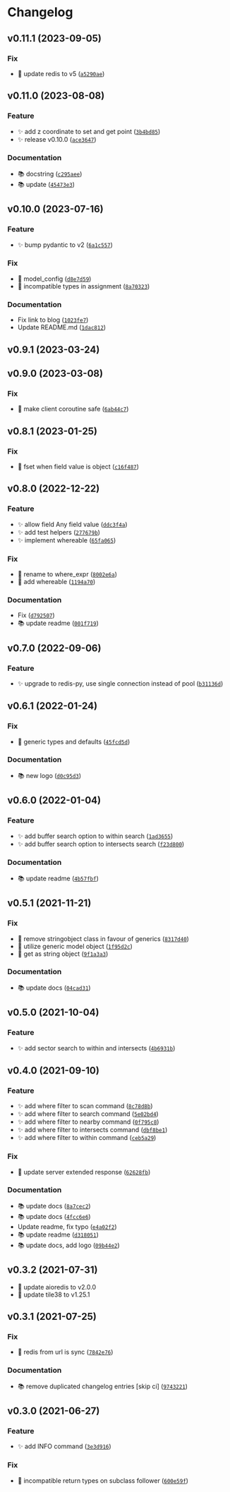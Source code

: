 # Changelog

<!--next-version-placeholder-->

## v0.11.1 (2023-09-05)

### Fix

* 🐛 update redis to v5 ([`a5290ae`](https://github.com/iwpnd/pyle38/commit/a5290aec652cf697d23cf007cb054ea9be8c31ee))

## v0.11.0 (2023-08-08)

### Feature

* ✨ add z coordinate to set and get point ([`3b4bd85`](https://github.com/iwpnd/pyle38/commit/3b4bd85bc6e2acba331bdf9806cb3f3f939a2e5d))
* ✨ release v0.10.0 ([`ace3647`](https://github.com/iwpnd/pyle38/commit/ace36479e0d02ab5d8e534736a514f7bfd73b403))

### Documentation

* 📚️ docstring ([`c295aee`](https://github.com/iwpnd/pyle38/commit/c295aee085243205860e4619127ed659275b5ed1))
* 📚️ update ([`45473e3`](https://github.com/iwpnd/pyle38/commit/45473e3b9f0144c1bbd67f02436b031edb235c4a))

## v0.10.0 (2023-07-16)

### Feature

* ✨ bump pydantic to v2 ([`6a1c557`](https://github.com/iwpnd/pyle38/commit/6a1c557965e52bf1bc2fda836a55e1fc4a4939a6))

### Fix

* 🐛 model_config ([`d8e7d59`](https://github.com/iwpnd/pyle38/commit/d8e7d594a16a2006181bee75a8011e3a02a43cc3))
* 🐛 incompatible types in assignment ([`8a70323`](https://github.com/iwpnd/pyle38/commit/8a70323b89d8b3c2703645a4e2fbc06c292b9b3a))

### Documentation

* Fix link to blog ([`1023fe7`](https://github.com/iwpnd/pyle38/commit/1023fe7708d820eb3c53a9ec2c0785d811c8d25a))
* Update README.md ([`1dac812`](https://github.com/iwpnd/pyle38/commit/1dac8124a6cdae2bd168125a744e1275418b58ff))

## v0.9.1 (2023-03-24)


## v0.9.0 (2023-03-08)
### Fix
* 🐛 make client coroutine safe ([`6ab44c7`](https://github.com/iwpnd/pyle38/commit/6ab44c7b79ff9bd239d1b0c393d6da1286c3d110))

## v0.8.1 (2023-01-25)
### Fix
* 🐛 fset when field value is object ([`c16f487`](https://github.com/iwpnd/pyle38/commit/c16f4873948d2f1f4fc8be314ff268a6479b5b3b))

## v0.8.0 (2022-12-22)
### Feature
* ✨ allow field Any field value ([`ddc3f4a`](https://github.com/iwpnd/pyle38/commit/ddc3f4a34807d801a3c98ed452e0bd355b641caf))
* ✨ add test helpers ([`277679b`](https://github.com/iwpnd/pyle38/commit/277679b65de53711fc4ee711ff4477562f23bd84))
* ✨ implement whereable ([`65fa065`](https://github.com/iwpnd/pyle38/commit/65fa0652d24c77dd02eeb9f1c1057a236d305fa2))

### Fix
* 🐛 rename to where_expr ([`8002e6a`](https://github.com/iwpnd/pyle38/commit/8002e6a627a95b1e7ddada7ca422bff7818d5484))
* 🐛 add whereable ([`1194a70`](https://github.com/iwpnd/pyle38/commit/1194a70ab21a82ac870a369abf22869822832312))

### Documentation
* Fix ([`d792507`](https://github.com/iwpnd/pyle38/commit/d792507be425151d9a63ef49af356143f499d519))
* 📚️ update readme ([`001f719`](https://github.com/iwpnd/pyle38/commit/001f719c7ab7c1240ec9a18a0afef1f956e2a22d))

## v0.7.0 (2022-09-06)
### Feature
* ✨ upgrade to redis-py, use single connection instead of pool ([`b31136d`](https://github.com/iwpnd/pyle38/commit/b31136d0d18b9d78d6a286abaab0e2ba3b33f6c0))

## v0.6.1 (2022-01-24)
### Fix
* 🐛 generic types and defaults ([`45fcd5d`](https://github.com/iwpnd/pyle38/commit/45fcd5d6574242943d35ad5712403bbe1e70c81c))

### Documentation
* 📚️ new logo ([`d0c95d3`](https://github.com/iwpnd/pyle38/commit/d0c95d394dc584f2625e4c2c7206cd509ae3498f))

## v0.6.0 (2022-01-04)
### Feature
* ✨ add buffer search option to within search ([`1ad3655`](https://github.com/iwpnd/pyle38/commit/1ad3655c022b67f6b1a33928219641818974e152))
* ✨ add buffer search option to intersects search ([`f23d800`](https://github.com/iwpnd/pyle38/commit/f23d8002b3fcefef242d0cd1ec8bbaec656fef15))

### Documentation
* 📚️ update readme ([`4b57fbf`](https://github.com/iwpnd/pyle38/commit/4b57fbfadd5e7bb89797801f8e516f317effaa19))

## v0.5.1 (2021-11-21)
### Fix
* 🐛 remove stringobject class in favour of generics ([`8317d40`](https://github.com/iwpnd/pyle38/commit/8317d40420b4625ea2b95b392da49177e817a1ef))
* 🐛 utilize generic model object ([`1f95d2c`](https://github.com/iwpnd/pyle38/commit/1f95d2c6d9adb06871749468991c9f38c5d5d6eb))
* 🐛 get as string object ([`9f1a3a3`](https://github.com/iwpnd/pyle38/commit/9f1a3a3eb17a196538938d9c6cb27a19b3fe18eb))

### Documentation
* 📚️ update docs ([`04cad31`](https://github.com/iwpnd/pyle38/commit/04cad3155a9b103eef8f121f6d10a1910d796260))

## v0.5.0 (2021-10-04)
### Feature
* ✨ add sector search to within and intersects ([`4b6931b`](https://github.com/iwpnd/pyle38/commit/4b6931ba59d9c4a573a7e54452b74bc640cac0e1))

## v0.4.0 (2021-09-10)
### Feature
* ✨ add where filter to scan command ([`8c78d8b`](https://github.com/iwpnd/pyle38/commit/8c78d8b54ba4554b433334f98eaaf00110fe3b99))
* ✨ add where filter to search command ([`5e02bd4`](https://github.com/iwpnd/pyle38/commit/5e02bd40711021a09bb1db6c6ece561af707ecd8))
* ✨ add where filter to nearby command ([`0f795c8`](https://github.com/iwpnd/pyle38/commit/0f795c878ff8c84d41a712643ae773aba25b7b04))
* ✨ add where filter to intersects command ([`dbf8be1`](https://github.com/iwpnd/pyle38/commit/dbf8be14697f2f422e462e90140b66ce17a5a7c3))
* ✨ add where filter to within command ([`ceb5a29`](https://github.com/iwpnd/pyle38/commit/ceb5a29aad148c96729da8b2879fbec6a5d30605))

### Fix
* 🐛 update server extended response ([`62628fb`](https://github.com/iwpnd/pyle38/commit/62628fb14b0444a381fe2da3b59e384ad39460de))

### Documentation
* 📚️ update docs ([`8a7cec2`](https://github.com/iwpnd/pyle38/commit/8a7cec286ee472361a7c2e1c7ec8c974f4a8ae71))
* 📚️ update docs ([`4fcc6e6`](https://github.com/iwpnd/pyle38/commit/4fcc6e664fc229d68465a0cca34e9ae4c48ddd62))
* Update readme, fix typo ([`e4a02f2`](https://github.com/iwpnd/pyle38/commit/e4a02f2c21d651d8b7bc4aa19cfaeef1ead87898))
* 📚️ update readme ([`d318051`](https://github.com/iwpnd/pyle38/commit/d3180518c799897c8c0f65af80c669bc04c89f90))
* 📚️ update docs, add logo ([`09b44e2`](https://github.com/iwpnd/pyle38/commit/09b44e2071d79d26ed04faa1b26d53625ea15f82))

## v0.3.2 (2021-07-31)

-   🔧 update aioredis to v2.0.0
-   🔧 update tile38 to v1.25.1

## v0.3.1 (2021-07-25)

### Fix

-   🐛 redis from url is sync ([`7842e76`](https://github.com/iwpnd/pyle38/commit/7842e76a9bd870709030a4d5779d22d4faa18f0d))

### Documentation

-   📚️ remove duplicated changelog entries [skip ci] ([`9743221`](https://github.com/iwpnd/pyle38/commit/9743221c33282b9fc8206275f6cc3a6922efa886))

## v0.3.0 (2021-06-27)

### Feature

-   ✨ add INFO command ([`3e3d916`](https://github.com/iwpnd/pyle38/commit/3e3d9160d0f8dbc6409beab373234f0e6009683a))

### Fix

-   🐛 incompatible return types on subclass follower ([`600e59f`](https://github.com/iwpnd/pyle38/commit/600e59f915c39d59a57c5d17570e29a5c24d7807))
